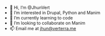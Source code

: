 - 👋 Hi, I’m @JhunVert
- 👀 I’m interested in Drupal, Python and Manim
- 🌱 I’m currently learning to code
- 💞️ I’m looking to collaborate on Manim
- 📫 Email me at jhun@verterra.me

<!---
JhunVert/JhunVert is a ✨ special ✨ repository because its `README.md` (this file) appears on your GitHub profile.
You can click the Preview link to take a look at your changes.
--->
